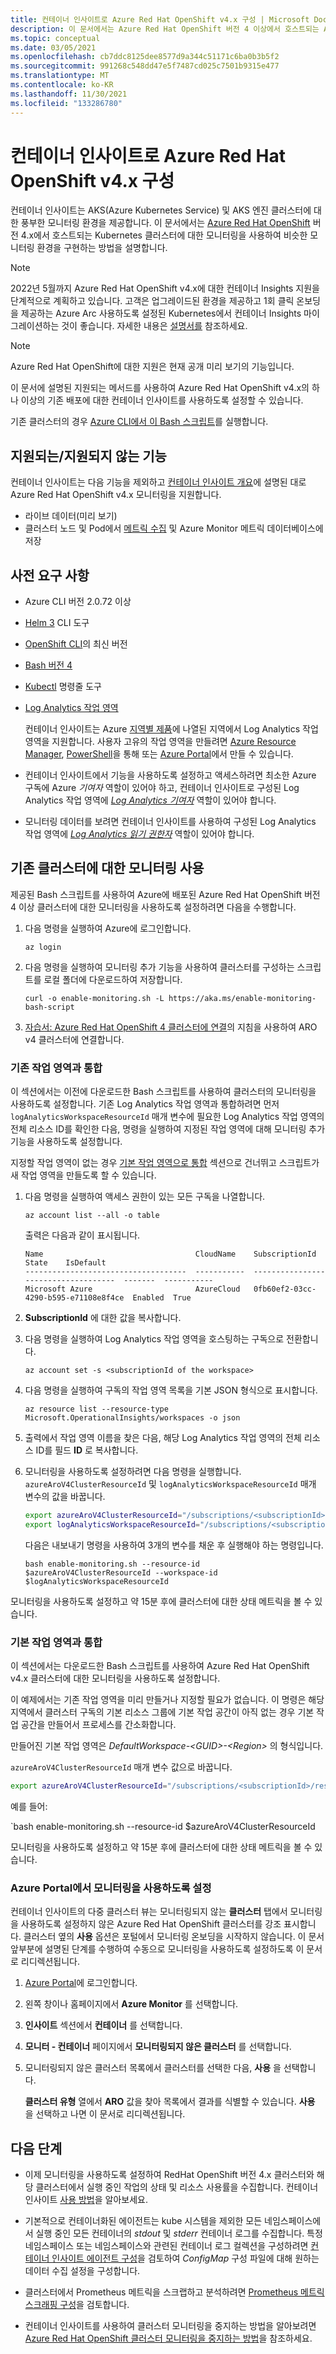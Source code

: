 ```yaml
---
title: 컨테이너 인사이트로 Azure Red Hat OpenShift v4.x 구성 | Microsoft Docs
description: 이 문서에서는 Azure Red Hat OpenShift 버전 4 이상에서 호스트되는 Azure Monitor를 사용하여 Kubernetes 클러스터에 대한 모니터링을 구성하는 방법을 설명합니다.
ms.topic: conceptual
ms.date: 03/05/2021
ms.openlocfilehash: cb7ddc8125dee8577d9a344c51171c6ba0b3b5f2
ms.sourcegitcommit: 991268c548dd47e5f7487cd025c7501b9315e477
ms.translationtype: MT
ms.contentlocale: ko-KR
ms.lasthandoff: 11/30/2021
ms.locfileid: "133286780"
---
```

# <a name="configure-azure-red-hat-openshift-v4x-with-container-insights"></a>컨테이너 인사이트로 Azure Red Hat OpenShift v4.x 구성

컨테이너 인사이트는 AKS(Azure Kubernetes Service) 및 AKS 엔진 클러스터에 대한 풍부한 모니터링 환경을 제공합니다. 이 문서에서는 [Azure Red Hat OpenShift](../../openshift/intro-openshift.md) 버전 4.x에서 호스트되는 Kubernetes 클러스터에 대한 모니터링을 사용하여 비슷한 모니터링 환경을 구현하는 방법을 설명합니다.

>[!NOTE]
> 2022년 5월까지 Azure Red Hat OpenShift v4.x에 대한 컨테이너 Insights 지원을 단계적으로 계획하고 있습니다. 고객은 업그레이드된 환경을 제공하고 1회 클릭 온보딩을 제공하는 Azure Arc 사용하도록 설정된 Kubernetes에서 컨테이너 Insights 마이그레이션하는 것이 좋습니다. 자세한 내용은 [설명서를](./container-insights-enable-arc-enabled-clusters.md) 참조하세요.
>


>[!NOTE]
>Azure Red Hat OpenShift에 대한 지원은 현재 공개 미리 보기의 기능입니다.
>

이 문서에 설명된 지원되는 메서드를 사용하여 Azure Red Hat OpenShift v4.x의 하나 이상의 기존 배포에 대한 컨테이너 인사이트를 사용하도록 설정할 수 있습니다.

기존 클러스터의 경우 [Azure CLI에서 이 Bash 스크립트](/cli/azure/openshift#az_openshift_create&preserve-view=true)를 실행합니다.

## <a name="supported-and-unsupported-features"></a>지원되는/지원되지 않는 기능

컨테이너 인사이트는 다음 기능을 제외하고 [컨테이너 인사이트 개요](container-insights-overview.md)에 설명된 대로 Azure Red Hat OpenShift v4.x 모니터링을 지원합니다.

- 라이브 데이터(미리 보기)
- 클러스터 노드 및 Pod에서 [메트릭 수집](container-insights-update-metrics.md) 및 Azure Monitor 메트릭 데이터베이스에 저장

## <a name="prerequisites"></a>사전 요구 사항

- Azure CLI 버전 2.0.72 이상  

- [Helm 3](https://helm.sh/docs/intro/install/) CLI 도구

- [OpenShift CLI](https://docs.openshift.com/container-platform/4.7/cli_reference/openshift_cli/getting-started-cli.html)의 최신 버전

- [Bash 버전 4](https://www.gnu.org/software/bash/)

- [Kubectl](https://kubernetes.io/docs/tasks/tools/install-kubectl/) 명령줄 도구

- [Log Analytics 작업 영역](../logs/design-logs-deployment.md)

    컨테이너 인사이트는 Azure [지역별 제품](https://azure.microsoft.com/global-infrastructure/services/?regions=all&products=monitor)에 나열된 지역에서 Log Analytics 작업 영역을 지원합니다. 사용자 고유의 작업 영역을 만들려면 [Azure Resource Manager](../logs/resource-manager-workspace.md), [PowerShell](../logs/powershell-workspace-configuration.md?toc=%2fpowershell%2fmodule%2ftoc.json)을 통해 또는 [Azure Portal](../logs/quick-create-workspace.md)에서 만들 수 있습니다.

- 컨테이너 인사이트에서 기능을 사용하도록 설정하고 액세스하려면 최소한 Azure 구독에 Azure *기여자* 역할이 있어야 하고, 컨테이너 인사이트로 구성된 Log Analytics 작업 영역에 [*Log Analytics 기여자*](../logs/manage-access.md#manage-access-using-azure-permissions) 역할이 있어야 합니다.

- 모니터링 데이터를 보려면 컨테이너 인사이트를 사용하여 구성된 Log Analytics 작업 영역에 [*Log Analytics 읽기 권한자*](../logs/manage-access.md#manage-access-using-azure-permissions) 역할이 있어야 합니다.

## <a name="enable-monitoring-for-an-existing-cluster"></a>기존 클러스터에 대한 모니터링 사용

제공된 Bash 스크립트를 사용하여 Azure에 배포된 Azure Red Hat OpenShift 버전 4 이상 클러스터에 대한 모니터링을 사용하도록 설정하려면 다음을 수행합니다.

1. 다음 명령을 실행하여 Azure에 로그인합니다.

    ```azurecli
    az login
    ```

1. 다음 명령을 실행하여 모니터링 추가 기능을 사용하여 클러스터를 구성하는 스크립트를 로컬 폴더에 다운로드하여 저장합니다.

    `curl -o enable-monitoring.sh -L https://aka.ms/enable-monitoring-bash-script`

1. [자습서: Azure Red Hat OpenShift 4 클러스터에 연결](../../openshift/tutorial-connect-cluster.md)의 지침을 사용하여 ARO v4 클러스터에 연결합니다.


### <a name="integrate-with-an-existing-workspace"></a>기존 작업 영역과 통합

이 섹션에서는 이전에 다운로드한 Bash 스크립트를 사용하여 클러스터의 모니터링을 사용하도록 설정합니다. 기존 Log Analytics 작업 영역과 통합하려면 먼저 `logAnalyticsWorkspaceResourceId` 매개 변수에 필요한 Log Analytics 작업 영역의 전체 리소스 ID를 확인한 다음, 명령을 실행하여 지정된 작업 영역에 대해 모니터링 추가 기능을 사용하도록 설정합니다.

지정할 작업 영역이 없는 경우 [기본 작업 영역으로 통합](#integrate-with-the-default-workspace) 섹션으로 건너뛰고 스크립트가 새 작업 영역을 만들도록 할 수 있습니다.

1. 다음 명령을 실행하여 액세스 권한이 있는 모든 구독을 나열합니다.

    ```azurecli
    az account list --all -o table
    ```

    출력은 다음과 같이 표시됩니다.

    ```azurecli
    Name                                  CloudName    SubscriptionId                        State    IsDefault
    ------------------------------------  -----------  ------------------------------------  -------  -----------
    Microsoft Azure                       AzureCloud   0fb60ef2-03cc-4290-b595-e71108e8f4ce  Enabled  True
    ```

1. **SubscriptionId** 에 대한 값을 복사합니다.

1. 다음 명령을 실행하여 Log Analytics 작업 영역을 호스팅하는 구독으로 전환합니다.

    ```azurecli
    az account set -s <subscriptionId of the workspace>
    ```

1. 다음 명령을 실행하여 구독의 작업 영역 목록을 기본 JSON 형식으로 표시합니다.

    ```
    az resource list --resource-type Microsoft.OperationalInsights/workspaces -o json
    ```

1. 출력에서 작업 영역 이름을 찾은 다음, 해당 Log Analytics 작업 영역의 전체 리소스 ID를 필드 **ID** 로 복사합니다.

1. 모니터링을 사용하도록 설정하려면 다음 명령을 실행합니다. `azureAroV4ClusterResourceId` 및 `logAnalyticsWorkspaceResourceId` 매개 변수의 값을 바꿉니다.

    ```bash
    export azureAroV4ClusterResourceId="/subscriptions/<subscriptionId>/resourceGroups/<resourceGroupName>/providers/Microsoft.RedHatOpenShift/OpenShiftClusters/<clusterName>"
    export logAnalyticsWorkspaceResourceId="/subscriptions/<subscriptionId>/resourceGroups/<resourceGroupName>/providers/microsoft.operationalinsights/workspaces/<workspaceName>" 
    ```

    다음은 내보내기 명령을 사용하여 3개의 변수를 채운 후 실행해야 하는 명령입니다.

    `bash enable-monitoring.sh --resource-id $azureAroV4ClusterResourceId --workspace-id $logAnalyticsWorkspaceResourceId`

모니터링을 사용하도록 설정하고 약 15분 후에 클러스터에 대한 상태 메트릭을 볼 수 있습니다.

### <a name="integrate-with-the-default-workspace"></a>기본 작업 영역과 통합

이 섹션에서는 다운로드한 Bash 스크립트를 사용하여 Azure Red Hat OpenShift v4.x 클러스터에 대한 모니터링을 사용하도록 설정합니다.

이 예제에서는 기존 작업 영역을 미리 만들거나 지정할 필요가 없습니다. 이 명령은 해당 지역에서 클러스터 구독의 기본 리소스 그룹에 기본 작업 공간이 아직 없는 경우 기본 작업 공간을 만들어서 프로세스를 간소화합니다.

만들어진 기본 작업 영역은 *DefaultWorkspace-\<GUID>-\<Region>* 의 형식입니다.  

`azureAroV4ClusterResourceId` 매개 변수 값으로 바꿉니다.

```bash
export azureAroV4ClusterResourceId="/subscriptions/<subscriptionId>/resourceGroups/<resourceGroupName>/providers/Microsoft.RedHatOpenShift/OpenShiftClusters/<clusterName>"
```

예를 들어:

`bash enable-monitoring.sh --resource-id $azureAroV4ClusterResourceId 

모니터링을 사용하도록 설정하고 약 15분 후에 클러스터에 대한 상태 메트릭을 볼 수 있습니다.

### <a name="enable-monitoring-from-the-azure-portal"></a>Azure Portal에서 모니터링을 사용하도록 설정

컨테이너 인사이트의 다중 클러스터 뷰는 모니터링되지 않는 **클러스터** 탭에서 모니터링을 사용하도록 설정하지 않은 Azure Red Hat OpenShift 클러스터를 강조 표시합니다. 클러스터 옆의 **사용** 옵션은 포털에서 모니터링 온보딩을 시작하지 않습니다. 이 문서 앞부분에 설명된 단계를 수행하여 수동으로 모니터링을 사용하도록 설정하도록 이 문서로 리디렉션됩니다.

1. [Azure Portal](https://portal.azure.com)에 로그인합니다.

1. 왼쪽 창이나 홈페이지에서 **Azure Monitor** 를 선택합니다.

1. **인사이트** 섹션에서 **컨테이너** 를 선택합니다.

1. **모니터 - 컨테이너** 페이지에서 **모니터링되지 않은 클러스터** 를 선택합니다.

1. 모니터링되지 않은 클러스터 목록에서 클러스터를 선택한 다음, **사용** 을 선택합니다.

    **클러스터 유형** 열에서 **ARO** 값을 찾아 목록에서 결과를 식별할 수 있습니다. **사용** 을 선택하고 나면 이 문서로 리디렉션됩니다.

## <a name="next-steps"></a>다음 단계

- 이제 모니터링을 사용하도록 설정하여 RedHat OpenShift 버전 4.x 클러스터와 해당 클러스터에서 실행 중인 작업의 상태 및 리소스 사용률을 수집합니다. 컨테이너 인사이트 [사용 방법](container-insights-analyze.md)을 알아보세요.

- 기본적으로 컨테이너화된 에이전트는 kube 시스템을 제외한 모든 네임스페이스에서 실행 중인 모든 컨테이너의 *stdout* 및 *stderr* 컨테이너 로그를 수집합니다. 특정 네임스페이스 또는 네임스페이스와 관련된 컨테이너 로그 컬렉션을 구성하려면 [컨테이너 인사이트 에이전트 구성](container-insights-agent-config.md)을 검토하여 *ConfigMap* 구성 파일에 대해 원하는 데이터 수집 설정을 구성합니다.

- 클러스터에서 Prometheus 메트릭을 스크랩하고 분석하려면 [Prometheus 메트릭 스크래핑 구성](container-insights-prometheus-integration.md)을 검토합니다.

- 컨테이너 인사이트를 사용하여 클러스터 모니터링을 중지하는 방법을 알아보려면 [Azure Red Hat OpenShift 클러스터 모니터링을 중지하는 방법](./container-insights-optout-openshift-v3.md)을 참조하세요.
